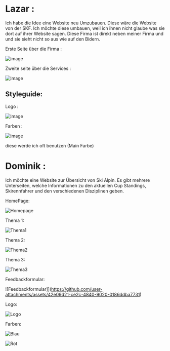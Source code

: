 # Lazar :
Ich habe die Idee eine Website neu Umzubauen. Diese wäre die Website von der SKF. Ich möchte diese umbauen, weil ich ihnen nicht glaube was sie dort auf ihrer Website sagen.
Diese Firma ist direkt neben meiner Firma und und sie sieht nicht so aus wie auf den Bidern.

Erste Seite über die Firma :

![image](https://github.com/user-attachments/assets/46c3fe10-f8f3-46a3-87d4-be0b95058e5f)

Zweite seite über die Services :

![image](https://github.com/user-attachments/assets/5f8bf2bc-ba3a-4e02-89ef-19eb9df396e1)

## Styleguide: 

Logo :

![image](https://github.com/user-attachments/assets/2117ce76-b557-40c2-97f8-169311ff4a58)


Farben : 

![image](https://github.com/user-attachments/assets/c55a7321-cdaa-47de-aec0-a86d5f9bb174)

diese werde ich oft benutzen (Main Farbe)

# Dominik :
Ich möchte eine Website zur Übersicht von Ski Alpin. Es gibt mehrere Unterseiten, welche Informationen zu den aktuellen Cup Standings, 
Skirennfahrer und den verschiedenen Disziplinen geben.

HomePage:

![Homepage](https://github.com/user-attachments/assets/eb9efd7c-4e20-4c05-83a5-a2b83c7d3067)


Thema 1:

![Thema1](https://github.com/user-attachments/assets/3256dff9-d757-4219-b3f9-48e19c6435b9)


Thema 2:

![Thema2](https://github.com/user-attachments/assets/516215d2-7c41-4d45-8f79-dcf5f81a2796)


Thema 3:

![Thema3](https://github.com/user-attachments/assets/d5d03056-c9e5-44b3-b74c-95ecec53123b)


Feedbackformular:

![Feedbackformular]](https://github.com/user-attachments/assets/42e09d21-ce2c-4840-9020-0186ddba7731)


Logo:

![Logo](https://github.com/user-attachments/assets/03a6df9d-a221-4e8a-80d5-2a25da36c4fa)


Farben:

![Blau](https://github.com/user-attachments/assets/064331d6-f2d5-40e9-b29e-b17a59f0c5f5)

![Rot](https://github.com/user-attachments/assets/901e9037-36fb-456d-8ff4-e50607d0a255)